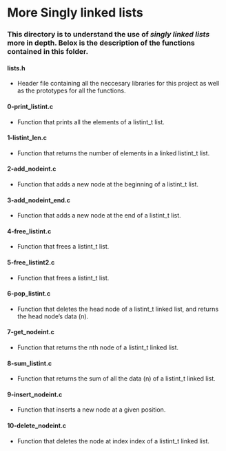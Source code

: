 # More Singly linked lists
### This directory is to understand the use of _singly linked lists_ more in depth. Belox is the description of the functions contained in this folder.

#### lists.h
* Header file containing all the neccesary libraries for this project as well as the prototypes for all the functions.

#### 0-print_listint.c
* Function that prints all the elements of a listint_t list.

#### 1-listint_len.c
* Function that returns the number of elements in a linked listint_t list.

#### 2-add_nodeint.c
* Function that adds a new node at the beginning of a listint_t list.

#### 3-add_nodeint_end.c
* Function that adds a new node at the end of a listint_t list.

#### 4-free_listint.c
* Function that frees a listint_t list.

#### 5-free_listint2.c
* Function that frees a listint_t list.

#### 6-pop_listint.c
* Function that deletes the head node of a listint_t linked list, and returns the head node’s data (n).

#### 7-get_nodeint.c
* Function that returns the nth node of a listint_t linked list.

#### 8-sum_listint.c
* Function that returns the sum of all the data (n) of a listint_t linked list.

#### 9-insert_nodeint.c
* Function that inserts a new node at a given position.

#### 10-delete_nodeint.c
* Function that deletes the node at index index of a listint_t linked list.
